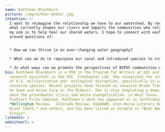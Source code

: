 ```yaml
---
name: Kathleen Blackburn
picture: /img/author-photo-.jpg
intention: >-
  I want to reimagine the relationship we have to our watershed. By recognizing
  what currently shapes our rivers and impacts the communities who rely on them,
  my aim is to help heal our shared waters. I hope to connect with each other
  around questions of:  


  * How we can thrive in an ever-changing water geography?  

  * What can we do to repurpose our canal and introduced species to create equitable ownership of these rivers?

  * In what ways can we promote the perspectives of BIPOC communities whose activism continues to conserve and protect our most precious resources?
bio: Kathleen Blackburn is a PhD in the Program for Writers at UIC and a
  research assistant in the UIC  Freshwater Lab. She researches the intersection
  of U.S. militarization and  ecological disruption, specifically in cases of
  invasive species. Recent projects have focused on invasive Brown Tree Snakes
  on Guam and Asian Carp in the Midwest. She is also completing a memoir set
  amid the groundwater crisis and white evangelicalism  in West Texas. A
  Pushcart Prize nominee, Kathleen’s work has appeared or is forthcoming in
  *Bellingham Review,  Colorado Review, DIAGRAM, Iron Horse Literary Review,
  River Teeth,* and others, and has been listed as notable in *Best American
  Essays*.
linkedin: x
websiteurl: x
---
```

